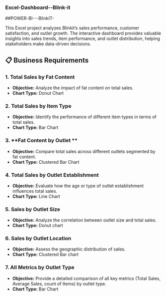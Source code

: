 ### Excel-Dashboard--Blink-it
##POWER-BI---BlinkIT-

This Excel project analyzes Blinkit’s sales performance, customer satisfaction, and outlet growth. The interactive dashboard provides valuable insights into sales trends, item performance, and outlet distribution, helping stakeholders make data-driven decisions.
## 📋 Business Requirements  

### 1. **Total Sales by Fat Content**  
- **Objective:** Analyze the impact of fat content on total sales.  
- **Chart Type:** Donut Chart  

### 2. **Total Sales by Item Type**  
- **Objective:** Identify the performance of different item types in terms of total sales.  
- **Chart Type:** Bar Chart  

### 3. **Fat Content by Outlet **  
- **Objective:** Compare total sales across different outlets segmented by fat content.  
- **Chart Type:** Clustered Bar Chart  

### 4. **Total Sales by Outlet Establishment**  
- **Objective:** Evaluate how the age or type of outlet establishment influences total sales.  
- **Chart Type:** Line Chart  

### 5. **Sales by Outlet Size**  
- **Objective:** Analyze the correlation between outlet size and total sales.  
- **Chart Type:** Donut chart

### 6. **Sales by Outlet Location**  
- **Objective:** Assess the geographic distribution of sales.  
- **Chart Type:** Clustered Bar chart 

### 7. **All Metrics by Outlet Type**  
- **Objective:** Provide a detailed comparison of all key metrics (Total Sales, Average Sales, count of Items) by outlet type.  
- **Chart Type:** Bar Chart

